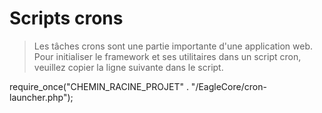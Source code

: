 # Scripts crons

> Les tâches crons sont une partie importante d'une application web. Pour initialiser le framework et ses utilitaires dans un script cron, veuillez copier la ligne suivante dans le script.

<code-block lang="php">
require_once("CHEMIN_RACINE_PROJET" . "/EagleCore/cron-launcher.php");
</code-block>